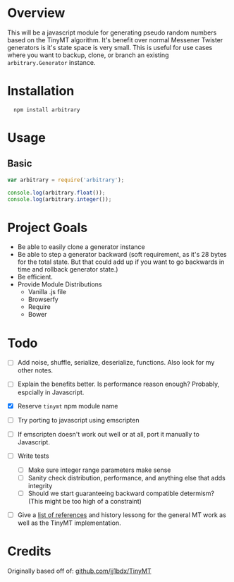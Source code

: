 # Overview
This will be a javascript module for generating pseudo random numbers based on the TinyMT algorithm. It's benefit over normal
Messener Twister generators is it's state space is very small. This is useful for use cases where you want to backup, clone, or branch
an existing ```arbitrary.Generator``` instance.

# Installation

      npm install arbitrary

# Usage 

## Basic

```js
var arbitrary = require('arbitrary');

console.log(arbitrary.float());
console.log(arbitrary.integer());
```

# Project Goals
 - Be able to easily clone a generator instance
 - Be able to step a generator backward (soft requirement, as it's 28 bytes for the total state. But that could add up if you want to go backwards in time and rollback generator state.)
 - Be efficient.
 - Provide Module Distributions
   - Vanilla .js file
   - Browserfy
   - Require
   - Bower

# Todo

  - [ ] Add noise, shuffle, serialize, deserialize, functions. Also look for my other notes.
  - [ ] Explain the benefits better. Is performance reason enough? Probably, espcially in Javascript.
  - [x] Reserve ```tinymt``` npm module name
  - [ ] Try porting to javascript using emscripten
  - [ ] If emscripten doesn't work out well or at all, port it manually to Javascript.
  - [ ] Write tests
    - [ ] Make sure integer range parameters make sense
    - [ ] Sanity check distribution, performance, and anything else that adds integrity
    - [ ] Should we start guaranteeing backward compatible determism? (This might be too high of a constraint)
  - [ ] Give a [list of references](http://www.math.sci.hiroshima-u.ac.jp/~m-mat/MT/ARTICLES/earticles.html) and history lessong for the general MT work as well as the TinyMT implementation.


# Credits

Originally based off of: [github.com/jj1bdx/TinyMT](https://github.com/jj1bdx/TinyMT)
